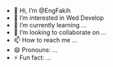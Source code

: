 - 👋 Hi, I’m @EngFakih
- 👀 I’m interested in Wed Develop
- 🌱 I’m currently learning ...
- 💞️ I’m looking to collaborate on ...
- 📫 How to reach me ...
- 😄 Pronouns: ...
- ⚡ Fun fact: ...

<!---
EngFakih/EngFakih is a ✨ special ✨ repository because its `README.md` (this file) appears on your GitHub profile.
You can click the Preview link to take a look at your changes.
--->
